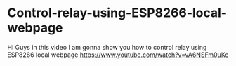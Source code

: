 # Control-relay-using-ESP8266-local-webpage
Hi Guys in this video I am gonna show you how to control relay using ESP8266 local webpage
https://www.youtube.com/watch?v=vA6NSFm0uKc

